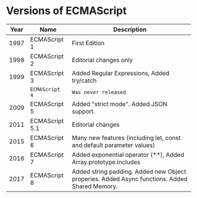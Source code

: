 # Versions of ECMAScript

| **Year**      | **Name**       | **Description** |
| ------------- | -------------  | ----- |
| 1997          | ECMAScript 1   | First Edition |
| 1998          | ECMAScript 2   | Editorial changes only |
| 1999          | ECMAScript 3   | Added Regular Expressions, Added try/catch |
|               | `ECMAScript 4` | `Was never released` |
| 2009          | ECMAScript 5   | Added "strict mode". Added JSON support. |
| 2011          | ECMAScript 5.1 | Editorial changes |
| 2015          | ECMAScript 6   | Many new features (including let, const and default parameter values) |
| 2016          | ECMAScript 7   | Added exponential operator (**), Added Array.prototype.includes  |
| 2017          | ECMAScript 8   | Added string padding. Added new Object properies. Added Async functions. Added Shared Memory. |
